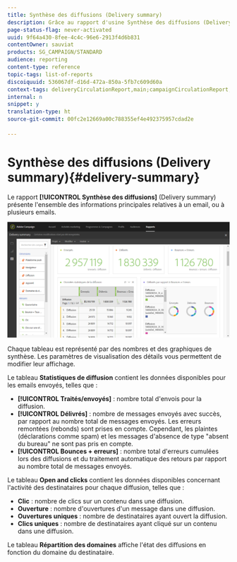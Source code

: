 ```yaml
---
title: Synthèse des diffusions (Delivery summary)
description: Grâce au rapport d'usine Synthèse des diffusions (Delivery summary), découvrez les statistiques de vos diffusions comme le nombre d'envois, de bounces et d'ouvertures.
page-status-flag: never-activated
uuid: 9f64a430-8fee-4c4c-96e6-2913f4d6b831
contentOwner: sauviat
products: SG_CAMPAIGN/STANDARD
audience: reporting
content-type: reference
topic-tags: list-of-reports
discoiquuid: 536067df-d16d-472a-850a-5fb7c609d60a
context-tags: deliveryCirculationReport,main;campaignCirculationReport,main;programCirculationReport,main
internal: n
snippet: y
translation-type: ht
source-git-commit: 00fc2e12669a00c788355ef4e492375957cdad2e

---
```



# Synthèse des diffusions (Delivery summary){#delivery-summary}

Le rapport **[!UICONTROL Synthèse des diffusions]** (Delivery summary) présente l'ensemble des informations principales relatives à un email, ou à plusieurs emails.

![](assets/campaign_reports_1.png)

Chaque tableau est représenté par des nombres et des graphiques de synthèse. Les paramètres de visualisation des détails vous permettent de modifier leur affichage.

Le tableau **Statistiques de diffusion** contient les données disponibles pour les emails envoyés, telles que :

* **[!UICONTROL Traités/envoyés]** : nombre total d'envois pour la diffusion.
* **[!UICONTROL Délivrés]** : nombre de messages envoyés avec succès, par rapport au nombre total de messages envoyés. Les erreurs remontées (rebonds) sont prises en compte. Cependant, les plaintes (déclarations comme spam) et les messages d'absence de type "absent du bureau" ne sont pas pris en compte.
* **[!UICONTROL Bounces + erreurs]** : nombre total d'erreurs cumulées lors des diffusions et du traitement automatique des retours par rapport au nombre total de messages envoyés.

Le tableau **Open and clicks** contient les données disponibles concernant l'activité des destinataires pour chaque diffusion, telles que :

* **Clic** : nombre de clics sur un contenu dans une diffusion.
* **Ouverture** : nombre d'ouvertures d'un message dans une diffusion.
* **Ouvertures uniques** : nombre de destinataires ayant ouvert la diffusion.
* **Clics uniques** : nombre de destinataires ayant cliqué sur un contenu dans une diffusion.

Le tableau **Répartition des domaines** affiche l'état des diffusions en fonction du domaine du destinataire.
